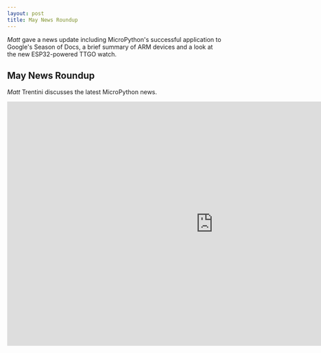 ```yaml
---
layout: post
title: May News Roundup
---
```


*Matt* gave a news update including MicroPython's successful application to Google's Season of Docs, a brief summary of ARM devices and a look at the new ESP32-powered TTGO watch.

## May News Roundup
*Matt* Trentini discusses the latest MicroPython news.

<iframe src="https://docs.google.com/presentation/d/e/2PACX-1vSRuLb-XEP2U20K_F-MSKL32hsBY49WSitr_1HGdCvkSj4LCRF1Lo86WEsto654ivTpCysF2WHh3SVi/embed?start=false&loop=false&delayms=3000" frameborder="0" width="960" height="569" allowfullscreen="true" mozallowfullscreen="true" webkitallowfullscreen="true"></iframe>
